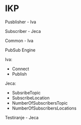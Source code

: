 # IKP

Pusblisher - Iva

Subscriber - Jeca

Common - Iva

PubSub Engine 

Iva:
 - Connect
 - Publish

Jeca:
 - SubsribeTopic
 - SubscribeLocation
 - NumberOfSubscribersTopic
 - NumberOfSubscribersLocations

Testiranje - Jeca
